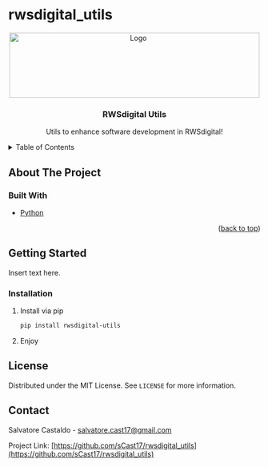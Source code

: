 # rwsdigital_utils

<div id="top"></div>
<div align="center">
  <a href="https://github.com/sCast17/rwsdigital_utils">
    <img src="https://i0.wp.com/www.rwsdigital.com/wp-content/uploads/2018/09/logo-copyright.png?fit=708%2C177&ssl=1"" 
         alt="Logo" width="500" height="130" align="center">
  </a>

  <h3 align="center">RWSdigital Utils</h3>

  <p align="center">
    Utils to enhance software development in RWSdigital!
  </p>
</div>



<!-- TABLE OF CONTENTS -->
<details>
  <summary>Table of Contents</summary>
  <ol>
    <li>
      <a href="#about-the-project">About The Project</a>
      <ul>
        <li><a href="#built-with">Built With</a></li>
      </ul>
    </li>
    <li><a href="#license">License</a></li>
    <li><a href="#contact">Contact</a></li>
  </ol>
</details>


## About The Project
                          

### Built With

* [Python](https://www.python.org/)

<p align="right">(<a href="#top">back to top</a>)</p>


## Getting Started

Insert text here.


### Installation

1. Install via pip
   ```sh
   pip install rwsdigital-utils
   ```
2. Enjoy


## License

Distributed under the MIT License. See `LICENSE` for more information.


## Contact

Salvatore Castaldo - salvatore.cast17@gmail.com

Project Link: [https://github.com/sCast17/rwsdigital_utils](https://github.com/sCast17/rwsdigital_utils)

